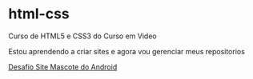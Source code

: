 # html-css
 Curso de HTML5 e CSS3 do Curso em Video

Estou aprendendo a criar sites e agora vou gerenciar meus repositorios

<a href="https://nekolacat.github.io/html-css/desafios/d010/android.html">Desafio Site Mascote do Android</a>